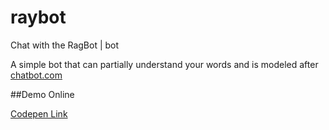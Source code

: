 # raybot
Chat with the RagBot | bot

A simple bot that can partially understand your words and is modeled after [chatbot.com](http://botchat.com/)

##Demo Online

[Codepen Link](https://codepen.io/emnatkins/full/oNaKeWM)
